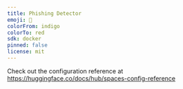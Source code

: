 ```yaml
---
title: Phishing Detector
emoji: 🐨
colorFrom: indigo
colorTo: red
sdk: docker
pinned: false
license: mit
---
```


Check out the configuration reference at https://huggingface.co/docs/hub/spaces-config-reference

